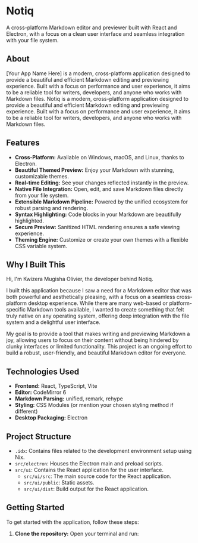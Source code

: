 # Notiq

A cross-platform Markdown editor and previewer built with React and Electron, with a focus on a clean user interface and seamless integration with your file system.

## About

[Your App Name Here] is a modern, cross-platform application designed to provide a beautiful and efficient Markdown editing and previewing experience. Built with a focus on performance and user experience, it aims to be a reliable tool for writers, developers, and anyone who works with Markdown files.
Notiq is a modern, cross-platform application designed to provide a beautiful and efficient Markdown editing and previewing experience. Built with a focus on performance and user experience, it aims to be a reliable tool for writers, developers, and anyone who works with Markdown files.

## Features

*   **Cross-Platform:** Available on Windows, macOS, and Linux, thanks to Electron.
*   **Beautiful Themed Preview:** Enjoy your Markdown with stunning, customizable themes.
*   **Real-time Editing:** See your changes reflected instantly in the preview.
*   **Native File Integration:** Open, edit, and save Markdown files directly from your file system.
*   **Extensible Markdown Pipeline:** Powered by the unified ecosystem for robust parsing and rendering.
*   **Syntax Highlighting:** Code blocks in your Markdown are beautifully highlighted.
*   **Secure Preview:** Sanitized HTML rendering ensures a safe viewing experience.
*   **Theming Engine:** Customize or create your own themes with a flexible CSS variable system.

## Why I Built This

Hi, I'm Kwizera Mugisha Olivier, the developer behind Notiq.

I built this application because I saw a need for a Markdown editor that was both powerful and aesthetically pleasing, with a focus on a seamless cross-platform desktop experience. While there are many web-based or platform-specific Markdown tools available, I wanted to create something that felt truly native on any operating system, offering deep integration with the file system and a delightful user interface.

My goal is to provide a tool that makes writing and previewing Markdown a joy, allowing users to focus on their content without being hindered by clunky interfaces or limited functionality. This project is an ongoing effort to build a robust, user-friendly, and beautiful Markdown editor for everyone.

## Technologies Used

*   **Frontend:** React, TypeScript, Vite
*   **Editor:** CodeMirror 6
*   **Markdown Parsing:** unified, remark, rehype
*   **Styling:** CSS Modules (or mention your chosen styling method if different)
*   **Desktop Packaging:** Electron

## Project Structure

*   `.idx`: Contains files related to the development environment setup using Nix.
*   `src/electron`: Houses the Electron main and preload scripts.
*   `src/ui`: Contains the React application for the user interface.
    *   `src/ui/src`: The main source code for the React application.
    *   `src/ui/public`: Static assets.
    *   `src/ui/dist`: Build output for the React application.

## Getting Started

To get started with the application, follow these steps:

1.  **Clone the repository:** Open your terminal and run:


